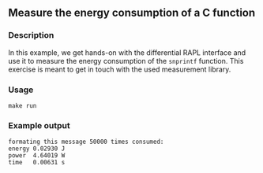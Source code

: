## Measure the energy consumption of a C function

### Description
In this example, we get hands-on with the differential RAPL interface and use it to measure the energy consumption of the `snprintf` function.
This exercise is meant to get in touch with the used measurement library.

### Usage

    make run

### Example output

    formating this message 50000 times consumed: 
    energy 0.02930 J
    power  4.64019 W
    time   0.00631 s